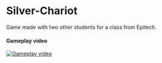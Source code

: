 # Silver-Chariot

Game made with two other students for a class from Epitech.

#### Gameplay video
[![Gameplay video](https://img.youtube.com/vi/6YcCbX7hMP8/0.jpg)](https://www.youtube.com/watch?v=6YcCbX7hMP8)
